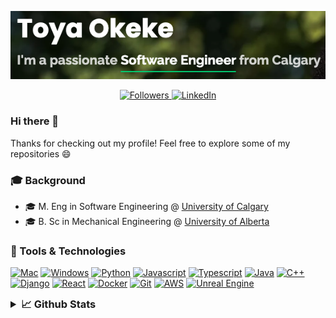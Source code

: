 <p align="center">
    <a href="https://toyaokeke.github.io">
        <img src="website.png" alt="Website"/>
    </a>
</p>
<p align="center">
    <a href="https://github.com/toyaokeke?tab=followers">
        <img src="https://img.shields.io/github/followers/toyaokeke?&style=social" alt="Followers"/>
    </a>
    <a href="https://linkedin.com/in/toyaokeke">
        <img src="https://img.shields.io/badge/linkedin-blue.svg?&style=flat&logo=linkedin&logoColor=white" alt="LinkedIn"/>
    </a>
</p>

### Hi there 👋

Thanks for checking out my profile! Feel free to explore some of my repositories 😄

### 🎓 Background

- 🎓 M. Eng in Software Engineering @ [University of Calgary](https://ucalgary.ca)
- 🎓 B. Sc in Mechanical Engineering @ [University of Alberta](https://ualberta.ca)

### 🔧 Tools & Technologies

[![Mac](https://img.shields.io/badge/OS-Mac-informational?style=flat&logo=apple&logoColor=white&color=2bbc8a)](https://www.apple.com/macos/)
[![Windows](https://img.shields.io/badge/OS-Windows-informational?style=flat&logo=windows&logoColor=white&color=2bbc8a)](https://www.microsoft.com/en-ca/windows)
[![Python](https://img.shields.io/badge/python%20-%2314354C.svg?&style=flat&logo=python&logoColor=white)](https://www.python.org/)
[![Javascript](https://img.shields.io/badge/javascript%20-%23323330.svg?&style=flat&logo=javascript&logoColor=%23F7DF1E)](https://www.javascript.com/)
[![Typescript](https://img.shields.io/badge/typescript%20-%23007ACC.svg?&style=flat&logo=typescript&logoColor=white)](https://www.typescriptlang.org/)
[![Java](https://img.shields.io/badge/java-%23ED8B00.svg?&style=flat&logo=java&logoColor=white)](https://www.oracle.com/ca-en/java/)
[![C++](https://img.shields.io/badge/c++%20-%2300599C.svg?&style=flat&logo=c%2B%2B&ogoColor=white)](https://www.cplusplus.com/)
[![Django](https://img.shields.io/badge/django%20-%23092E20.svg?&style=flat&logo=django&logoColor=white)](https://www.djangoproject.com/)
[![React](https://img.shields.io/badge/react%20-%2320232a.svg?&style=flat&logo=react&logoColor=%2361DAFB)](https://reactjs.org/)
[![Docker](https://img.shields.io/badge/docker%20-%230db7ed.svg?&style=flat&logo=docker&logoColor=white)](https://www.docker.com/)
[![Git](https://img.shields.io/badge/git%20-%23F05033.svg?&style=flat&logo=git&logoColor=white)](https://git-scm.com/)
[![AWS](https://img.shields.io/badge/AWS%20-%23FF9900.svg?&style=flat&logo=amazon-aws&logoColor=white)](https://aws.amazon.com/)
[![Unreal Engine](https://img.shields.io/badge/unreal%20engine%20-%23313131.svg?&style=flat&logo=unreal%20engine&logoColor=white)](https://aws.amazon.com/)

<details>
    <summary style="font-size: 1.17em;"><strong>📈 Github Stats</strong></summary>
    <p align="center">
        <img src="https://github-readme-stats.vercel.app/api?username=toyaokeke&show_icons=true&theme=gotham" alt="Github Stats" />
    </p>
    <p align="center">
        <a href="https://github.com/toyaokeke/MechCombatGame">
            <img src="https://github-readme-stats.vercel.app/api/pin/?username=toyaokeke&repo=MechCombatGame&title_color=ffffff&text_color=c9cacc&icon_color=2bbc8a&bg_color=1d1f21" alt="Mech Combat Game"/>
        </a>
        <a href="https://github.com/toyaokeke/tic-tac-toe">
            <img src="https://github-readme-stats.vercel.app/api/pin/?username=toyaokeke&repo=tic-tac-toe&title_color=ffffff&text_color=c9cacc&icon_color=2bbc8a&bg_color=1d1f21" alt="Mech Combat Game"/>
        </a>
    </p>
</details>
